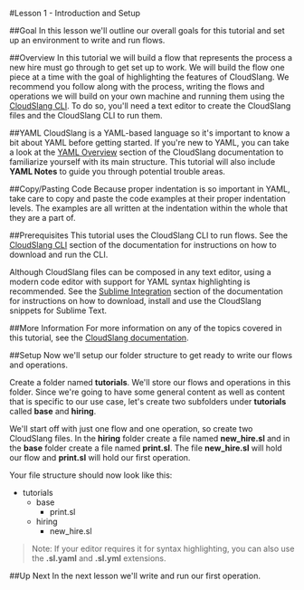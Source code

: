 #Lesson 1 - Introduction and Setup

##Goal
In this lesson we'll outline our overall goals for this tutorial and set up an environment to write and run flows.

##Overview
In this tutorial we will build a flow that represents the process a new hire must go through to get set up to work. We will build the flow one piece at a time with the goal of highlighting the features of CloudSlang. We recommend you follow along with the process, writing the flows and operations we will build on your own machine and running them using the [CloudSlang CLI](../cloudslang_cli.md). To do so, you'll need a text editor to create the CloudSlang files and the CloudSlang CLI to run them.  

##YAML
CloudSlang is a YAML-based language so it's important to know a bit about YAML before getting started. If you're new to YAML, you can take a look at the [YAML Overview](../yaml_overview.md) section of the CloudSlang documentation to familiarize yourself with its main structure. This tutorial will also include **YAML Notes** to guide you through potential trouble areas.

##Copy/Pasting Code
Because proper indentation is so important in YAML, take care to copy and paste the code examples at their proper indentation levels. The examples are all written at the indentation within the whole that they are a part of.

##Prerequisites
This tutorial uses the CloudSlang CLI to run flows. See the [CloudSlang CLI](../cloudslang_cli.md) section of the documentation for instructions on how to download and run the CLI.

Although CloudSlang files can be composed in any text editor, using a modern code editor with support for YAML syntax highlighting is recommended. See the [Sublime Integration](../sublime_integration.md) section of the documentation for instructions on how to download, install and use the CloudSlang snippets for Sublime Text.

##More Information
For more information on any of the topics covered in this tutorial, see the [CloudSlang documentation](../index.md).

##Setup
Now we'll setup our folder structure to get ready to write our flows and operations.

Create a folder named **tutorials**. We'll store our flows and operations in this folder. Since we're going to have some general content as well as content that is specific to our use case, let's create two subfolders under **tutorials** called **base** and **hiring**. 

We'll start off with just one flow and one operation, so create two CloudSlang files. In the **hiring** folder create a file named **new\_hire.sl** and in the **base** folder create a file named **print.sl**. The file **new\_hire.sl** will hold our flow and **print.sl** will hold our first operation.

Your file structure should now look like this:

+ tutorials
    + base
        + print.sl
    + hiring
        + new_hire.sl 

> Note: If your editor requires it for syntax highlighting, you can also use the **.sl.yaml** and **.sl.yml** extensions. 

##Up Next
In the next lesson we'll write and run our first operation.
